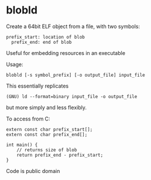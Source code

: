 # blobld

Create a 64bit ELF object from a file, with two symbols:

	prefix_start: location of blob
	  prefix_end: end of blob

Useful for embedding resources in an executable

Usage:

	blobld [-s symbol_prefix] [-o output_file] input_file

This essentially replicates

	(GNU) ld --format=binary input_file -o output_file

but more simply and less flexibly.

To access from C:

	extern const char prefix_start[];
	extern const char prefix_end[];
	
	int main() {
		// returns size of blob
		return prefix_end - prefix_start;
	}

Code is public domain
